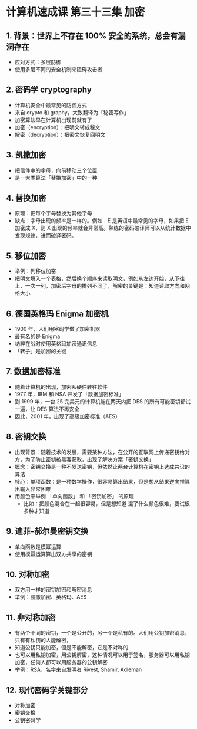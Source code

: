 # 计算机速成课 第三十三集 加密

## 1. 背景：世界上不存在 100% 安全的系统，总会有漏洞存在
- 应对方式：多层防御
- 使用多层不同的安全机制来阻碍攻击者


## 2. 密码学 cryptography
- 计算机安全中最常见的防御方式
- 来自 crypto 和 graphy，大致翻译为「秘密写作」
- 加密算法早在计算机出现前就有了
- 加密（encryption）：把明文转成秘文
- 解密（decryption）：把密文恢复回明文


## 3. 凯撒加密
- 把信件中的字母，向前移动三个位置
- 是一大类算法「替换加密」中的一种


## 4. 替换加密
- 原理：把每个字母替换为其他字母
- 缺点：字母出现的频率是一样的。例如：E 是英语中最常见的字母，如果把 E 加密成 X，则 X 出现的频率就会非常高。熟练的密码破译师可以从统计数据中发现规律，进而破译密码。


## 5. 移位加密
- 举例：列移位加密
- 把明文填入一个表格，然后换个顺序来读取明文，例如从左边开始，从下往上，一次一列，加密后字母的排列不同了，解密的关键是：知道读取方向和网格大小


## 6. 德国英格玛 Enigma 加密机
- 1900 年，人们用密码学做了加密机器
- 最有名的是 Enigma
- 纳粹在战时使用英格玛加密通讯信息
- 「转子」是加密的关键


## 7. 数据加密标准
- 随着计算机的出现，加密从硬件转往软件
- 1977 年，IBM 和 NSA 开发了「数据加密标准」
- 到 1999 年，一台 25 完美元的计算机能在两天内把 DES 的所有可能密钥都试一遍，让 DES 算法不再安全
- 因此，2001 年，出现了高级加密标准（AES）


## 8. 密钥交换
- 出现背景：随着技术的发展，需要某种方法，在公开的互联网上传递密钥给对方，为了防止密钥被黑客获取，出现了解决方案「密钥交换」
- 概念：密钥交换是一种不发送密钥，但依然让两台计算机在密钥上达成共识的算法
- 核心：单项函数：是一种数学操作，很容易算出结果，但是想从结果逆向推算出输入非常困难
- 用颜色来举例 「单向函数」 和 「密钥加密」 的原理
  - 比如：把颜色混合在一起很容易，但是想知道 混了什么颜色很难，要试很多种才知道


## 9. 迪菲-郝尔曼密钥交换
- 单向函数是模幂运算
- 使用模幂运算算出双方共享的密钥

## 10. 对称加密
- 双方用一样的密钥加密和解密消息
- 举例：凯撒加密、英格玛、AES


## 11. 非对称加密
- 有两个不同的密钥，一个是公开的，另一个是私有的。人们用公钥加密消息，只有有私钥的人能解密，
- 知道公钥只能加密，但是不能解密，它是不对称的
- 也可以用私钥加密，用公钥解密，这种情况可以用于签名，服务器可以用私钥加密，任何人都可以用服务器的公钥解密
- 举例：RSA，名字来自发明者 Rivest, Shamir, Adleman


## 12. 现代密码学关键部分
- 对称加密
- 密钥交换
- 公钥密码学


